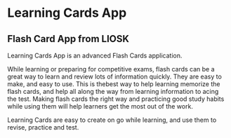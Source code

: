# Learning Cards App
## Flash Card App from LIOSK

Learning Cards App is an advanced Flash Cards application. 

While learning or preparing for competitive exams, flash cards can be a great way to learn and review lots of information quickly. They are easy to make, and easy to use. This is thebest way to help learning memorize the flash cards, and help all along the way from learning information to acing the test. Making flash cards the right way and practicing good study habits while using them will help learners get the most out of the work.

Learning Cards are easy to create on go while learning, and use them to revise, practice and test.
